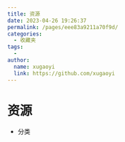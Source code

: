 ```yaml
---
title: 资源
date: 2023-04-26 19:26:37
permalink: /pages/eee83a9211a70f9d/
categories:
  - 收藏夹
tags:
  - 
author: 
  name: xugaoyi
  link: https://github.com/xugaoyi
---
```

# 资源
- 分类